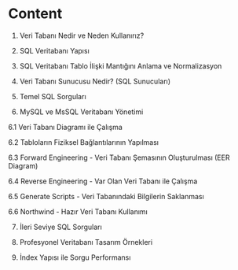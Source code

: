 # Content

1. Veri Tabanı Nedir ve Neden Kullanırız?

2. SQL Veritabanı Yapısı

3. SQL Veritabanı Tablo İlişki Mantığını Anlama ve Normalizasyon

4. Veri Tabanı Sunucusu Nedir? (SQL Sunucuları)

5. Temel SQL Sorguları

6. MySQL ve MsSQL Veritabanı Yönetimi

 6.1 Veri Tabanı Diagramı ile Çalışma

 6.2 Tabloların Fiziksel Bağlantılarının Yapılması

 6.3 Forward Engineering - Veri Tabanı Şemasının Oluşturulması (EER Diagram)

 6.4 Reverse Engineering - Var Olan Veri Tabanı ile Çalışma 

 6.5 Generate Scripts - Veri Tabanındaki Bilgilerin Saklanması

 6.6 Northwind - Hazır Veri Tabanı Kullanımı 

7. İleri Seviye SQL Sorguları

8. Profesyonel Veritabanı Tasarım Örnekleri

9. İndex Yapısı ile Sorgu Performansı
